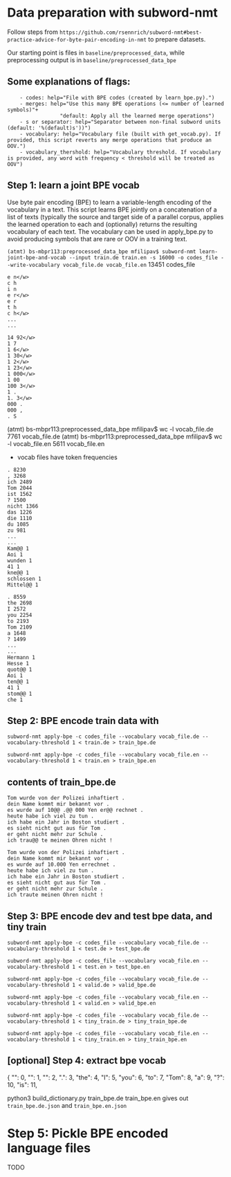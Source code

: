 # Data preparation with subword-nmt
Follow steps from `https://github.com/rsennrich/subword-nmt#best-practice-advice-for-byte-pair-encoding-in-nmt` to prepare datasets.

Our starting point is files in `baseline/preprocessed_data`, while preprocessing output is in `baseline/preprocessed_data_bpe`

## Some explanations of flags:
```
    - codes: help="File with BPE codes (created by learn_bpe.py).")
    - merges: help="Use this many BPE operations (<= number of learned symbols)"+
                 "default: Apply all the learned merge operations")
    - s or separator: help="Separator between non-final subword units (default: '%(default)s'))")
    - vocabulary: help="Vocabulary file (built with get_vocab.py). If provided, this script reverts any merge operations that produce an OOV.")
    - vocabulary_thershold: help="Vocabulary threshold. If vocabulary is provided, any word with frequency < threshold will be treated as OOV")
```

## Step 1: learn a joint BPE vocab
Use byte pair encoding (BPE) to learn a variable-length encoding of the vocabulary in a text.
This script learns BPE jointly on a concatenation of a list of texts (typically the source and target side of a parallel corpus,
applies the learned operation to each and (optionally) returns the resulting vocabulary of each text.
The vocabulary can be used in apply_bpe.py to avoid producing symbols that are rare or OOV in a training text.

`(atmt) bs-mbpr113:preprocessed_data_bpe mfilipav$ subword-nmt learn-joint-bpe-and-vocab --input train.de train.en -s 16000 -o codes_file --write-vocabulary vocab_file.de vocab_file.en`
13451 codes_file
```#version: 0.2
e n</w>
c h
i n
e r</w>
e r
t h
c h</w>
...
...

14 92</w>
1 7
1 6</w>
1 30</w>
1 2</w>
1 23</w>
1 000</w>
1 00
100 3</w>
1 .
1. 3</w>
000 .
000 ,
. S
```

(atmt) bs-mbpr113:preprocessed_data_bpe mfilipav$ wc -l vocab_file.de
    7761 vocab_file.de
(atmt) bs-mbpr113:preprocessed_data_bpe mfilipav$ wc -l vocab_file.en
    5611 vocab_file.en
- vocab files have token frequencies
```
. 8230
, 3268
ich 2489
Tom 2044
ist 1562
? 1500
nicht 1366
das 1226
die 1110
du 1085
zu 981
...
...
Kam@@ 1
Aoi 1
wunden 1
41 1
kne@@ 1
schlossen 1
Mittel@@ 1
```

```
. 8559
the 2698
I 2572
you 2254
to 2193
Tom 2109
a 1648
? 1499
...
...
Hermann 1
Hesse 1
quot@@ 1
Aoi 1
ten@@ 1
41 1
stom@@ 1
che 1
```

## Step 2: BPE encode train data with 
```
subword-nmt apply-bpe -c codes_file --vocabulary vocab_file.de --vocabulary-threshold 1 < train.de > train_bpe.de

subword-nmt apply-bpe -c codes_file --vocabulary vocab_file.en --vocabulary-threshold 1 < train.en > train_bpe.en
```

## contents of train_bpe.de
    Tom wurde von der Polizei inhaftiert .
    dein Name kommt mir bekannt vor .
    es wurde auf 10@@ .@@ 000 Yen er@@ rechnet .
    heute habe ich viel zu tun .
    ich habe ein Jahr in Boston studiert .
    es sieht nicht gut aus für Tom .
    er geht nicht mehr zur Schule .
    ich trau@@ te meinen Ohren nicht !

    Tom wurde von der Polizei inhaftiert .
    dein Name kommt mir bekannt vor .
    es wurde auf 10.000 Yen errechnet .
    heute habe ich viel zu tun .
    ich habe ein Jahr in Boston studiert .
    es sieht nicht gut aus für Tom .
    er geht nicht mehr zur Schule .
    ich traute meinen Ohren nicht !


## Step 3: BPE encode dev and test bpe data, and tiny train
```
subword-nmt apply-bpe -c codes_file --vocabulary vocab_file.de --vocabulary-threshold 1 < test.de > test_bpe.de

subword-nmt apply-bpe -c codes_file --vocabulary vocab_file.en --vocabulary-threshold 1 < test.en > test_bpe.en

subword-nmt apply-bpe -c codes_file --vocabulary vocab_file.de --vocabulary-threshold 1 < valid.de > valid_bpe.de

subword-nmt apply-bpe -c codes_file --vocabulary vocab_file.en --vocabulary-threshold 1 < valid.en > valid_bpe.en

subword-nmt apply-bpe -c codes_file --vocabulary vocab_file.de --vocabulary-threshold 1 < tiny_train.de > tiny_train_bpe.de

subword-nmt apply-bpe -c codes_file --vocabulary vocab_file.en --vocabulary-threshold 1 < tiny_train.en > tiny_train_bpe.en
```


## [optional] Step 4: extract bpe vocab
{
  "<EOS>": 0,
  "<GO>": 1,
  "<UNK>": 2,
  ".": 3,
  "the": 4,
  "I": 5,
  "you": 6,
  "to": 7,
  "Tom": 8,
  "a": 9,
  "?": 10,
  "is": 11,

python3 build_dictionary.py train_bpe.de train_bpe.en
gives out `train_bpe.de.json` and `train_bpe.en.json`


# Step 5: Pickle BPE encoded language files
TODO


